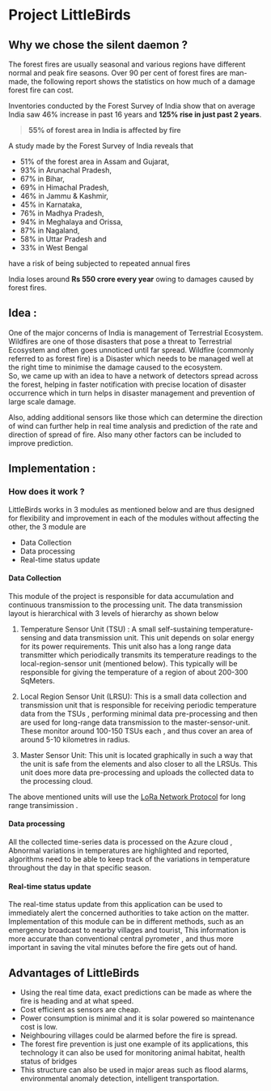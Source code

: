 # Project LittleBirds

## Why we chose the silent daemon ?

The forest fires are usually seasonal and various regions have different normal and peak fire seasons. Over 90 per cent of forest fires are man-made, the following report shows the statistics on how much of a damage forest fire can cost.

Inventories conducted by the Forest Survey of India show that on average
 India saw 46% increase in past 16 years and **125% rise in just past 2 years**.
 
 >**55% of forest area in India is affected by fire**
 
A study made by the Forest Survey of India reveals that
* 51% of the forest area in Assam and Gujarat, 
* 93% in Arunachal Pradesh,
*  67% in Bihar, 
* 69% in Himachal Pradesh,
*  46% in Jammu & Kashmir,
*  45% in Karnataka, 
* 76% in Madhya Pradesh,
*  94% in Meghalaya and Orissa,
*  87% in Nagaland,
*  58% in Uttar Pradesh and 
* 33% in West Bengal

have a risk of being subjected to repeated annual fires

India loses around **Rs 550 crore every year** owing to damages caused by forest fires. 
	

## Idea :
One of the major concerns of India is management of Terrestrial Ecosystem. Wildfires are one of those disasters that pose a threat to Terrestrial Ecosystem and often goes unnoticed until far spread. Wildfire (commonly referred to as forest fire) is a Disaster which needs to be managed well at the right time to minimise the damage caused to the ecosystem.  
So, we came up with an idea to have a network of detectors spread across the forest,  helping in faster notification with precise location of disaster occurrence which in turn helps in disaster management and prevention of large scale damage.
 
Also, adding additional sensors like those which can determine the direction of wind can further help in real time analysis and prediction of the rate and direction of spread of fire. Also many other factors can be included to improve prediction.
	
## Implementation :

### How does it work ?
LittleBirds works in 3 modules as mentioned below and are thus designed for flexibility and improvement in each of the modules without affecting the other, the 3 module are
*  Data Collection
*  Data processing
*  Real-time status update

#### Data Collection
This module of the project is responsible for data accumulation and continuous transmission to the processing unit. The data transmission layout is hierarchical with 3 levels of hierarchy as shown below

1) Temperature Sensor Unit (TSU) :
A small self-sustaining temperature-sensing and data transmission unit. This unit depends on solar energy for its power requirements. This unit also has a long range data transmitter which periodically transmits its temperature readings to the local-region-sensor unit (mentioned below).
This typically will be responsible for giving the temperature of a region of about 200-300 SqMeters.

2) Local Region Sensor Unit (LRSU):  This is a small data collection and transmission unit that is responsible for receiving periodic temperature data from the  TSUs , performing minimal data pre-processing and then are used for long-range data transmission to the master-sensor-unit. 
These monitor around 100-150 TSUs each , and thus cover an area of around 5-10 kilometres in radius. 

3) Master Sensor Unit: This unit is located graphically in such a way that the unit is safe from the elements and also closer to all the LRSUs. This unit does more data pre-processing and uploads the collected data to the processing cloud.

The above mentioned units will use the [LoRa Network Protocol](https://www.postscapes.com/long-range-wireless-iot-protocol-lora/) for long range transimission .

#### Data processing
All the collected time-series data is processed on the Azure cloud , Abnormal variations in temperatures are highlighted and reported, algorithms need to be able to keep track of the variations in temperature throughout the day in that specific season.  

#### Real-time status update
The real-time status update from this application can be used to immediately alert the concerned authorities to take action on the matter.
Implementation of this module can be in different methods, such as an emergency broadcast to nearby villages and tourist, This information is more accurate than conventional central pyrometer , and thus more important in saving the vital minutes before the fire gets out of hand.

## Advantages of LittleBirds

* Using the real time data, exact predictions can be made as where the fire is heading and at what speed.
* Cost efficient as sensors are cheap.
* Power consumption is minimal and it is solar powered so maintenance cost is low.
* Neighbouring villages could be alarmed before the fire is spread.
* The forest fire prevention is just one example of its applications, this technology it can also be used for monitoring animal habitat, health status of bridges
*  This structure can also be used in major areas such as  flood alarms, environmental anomaly detection, intelligent transportation.